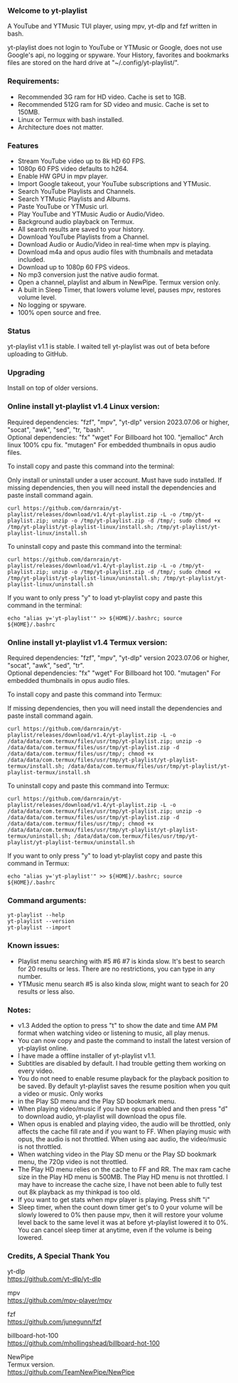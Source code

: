 ### Welcome to yt-playlist

A YouTube and YTMusic TUI player, using mpv, yt-dlp and fzf written in bash.<br>

yt-playlist does not login to YouTube or YTMusic or Google, does not use Google's api, no logging or spyware. Your History, favorites and bookmarks files are stored on the hard drive at "~/.config/yt-playlist/".<br>

### Requirements:

* Recommended 3G ram for HD video. Cache is set to 1GB.
* Recommended 512G ram for SD video and music. Cache is set to 150MB.
* Linux or Termux with bash installed.
* Architecture does not matter.

### Features

* Stream YouTube video up to 8k HD 60 FPS.
* 1080p 60 FPS video defaults to h264.
* Enable HW GPU in mpv player.
* Import Google takeout, your YouTube subscriptions and YTMusic.
* Search YouTube Playlists and Channels.
* Search YTMusic Playlists and Albums.
* Paste YouTube or YTMusic url.
* Play YouTube and YTMusic Audio or Audio/Video.
* Background audio playback on Termux.
* All search results are saved to your history.
* Download YouTube Playlists from a Channel.
* Download Audio or Audio/Video in real-time when mpv is playing.
* Download m4a and opus audio files with thumbnails and metadata included.
* Download up to 1080p 60 FPS videos.
* No mp3 conversion just the native audio format.
* Open a channel, playlist and album in NewPipe. Termux version only.
* A built in Sleep Timer, that lowers volume level, pauses mpv, restores volume level.
* No logging or spyware.
* 100% open source and free.

### Status

yt-playlist v1.1 is stable. I waited tell yt-playlist was out of beta before uploading to GitHub.<br>

### Upgrading

Install on top of older versions.<br>

### Online install yt-playlist v1.4 Linux version:

Required dependencies: "fzf", "mpv", "yt-dlp" version 2023.07.06 or higher, "socat", "awk", "sed", "tr, "bash".<br>
Optional dependencies: "fx" "wget" For Billboard hot 100. "jemalloc" Arch linux 100% cpu fix. "mutagen" For embedded thumbnails in opus audio files.<br>

To install copy and paste this command into the terminal:<br>

Only install or uninstall under a user account. Must have sudo installed. If missing dependencies, then you will need install the dependencies and paste install command again.<br>

`curl https://github.com/darnrain/yt-playlist/releases/download/v1.4/yt-playlist.zip -L -o /tmp/yt-playlist.zip; unzip -o /tmp/yt-playlist.zip -d /tmp/; sudo chmod +x /tmp/yt-playlist/yt-playlist-linux/install.sh; /tmp/yt-playlist/yt-playlist-linux/install.sh`<br>

To uninstall copy and paste this command into the terminal:<br>

`curl https://github.com/darnrain/yt-playlist/releases/download/v1.4/yt-playlist.zip -L -o /tmp/yt-playlist.zip; unzip -o /tmp/yt-playlist.zip -d /tmp/; sudo chmod +x /tmp/yt-playlist/yt-playlist-linux/uninstall.sh; /tmp/yt-playlist/yt-playlist-linux/uninstall.sh`<br>

If you want to only press "y" to load yt-playlist copy and paste this command in the terminal:<br>

`echo "alias y='yt-playlist'" >> ${HOME}/.bashrc; source ${HOME}/.bashrc`<br>

### Online install yt-playlist v1.4 Termux version:

Required dependencies: "fzf", "mpv", "yt-dlp" version 2023.07.06 or higher, "socat", "awk", "sed", "tr".<br>
Optional dependencies: "fx" "wget" For Billboard hot 100. "mutagen" For embedded thumbnails in opus audio files.<br>

To install copy and paste this command into Termux:<br>

If missing dependencies, then you will need install the dependencies and paste install command again.<br>

`curl https://github.com/darnrain/yt-playlist/releases/download/v1.4/yt-playlist.zip -L -o /data/data/com.termux/files/usr/tmp/yt-playlist.zip; unzip -o /data/data/com.termux/files/usr/tmp/yt-playlist.zip -d /data/data/com.termux/files/usr/tmp/; chmod +x /data/data/com.termux/files/usr/tmp/yt-playlist/yt-playlist-termux/install.sh; /data/data/com.termux/files/usr/tmp/yt-playlist/yt-playlist-termux/install.sh`<br>

To uninstall copy and paste this command into Termux:<br>

`curl https://github.com/darnrain/yt-playlist/releases/download/v1.4/yt-playlist.zip -L -o /data/data/com.termux/files/usr/tmp/yt-playlist.zip; unzip -o /data/data/com.termux/files/usr/tmp/yt-playlist.zip -d /data/data/com.termux/files/usr/tmp/; chmod +x /data/data/com.termux/files/usr/tmp/yt-playlist/yt-playlist-termux/uninstall.sh; /data/data/com.termux/files/usr/tmp/yt-playlist/yt-playlist-termux/uninstall.sh`<br>

If you want to only press "y" to load yt-playlist copy and paste this command in Termux:<br>

`echo "alias y='yt-playlist'" >> ${HOME}/.bashrc; source ${HOME}/.bashrc`<br>

### Command arguments:

`yt-playlist --help`<br>
`yt-playlist --version`<br>
`yt-playlist --import`<br>

### Known issues:
* Playlist menu searching with #5 #6 #7 is kinda slow. It's best to search for 20 results or less. There are no restrictions, you can type in any number.
* YTMusic menu search #5 is also kinda slow, might want to seach for 20 results or less also.

### Notes:
* v1.3 Added the option to press "t" to show the date and time AM PM format when watching video or listening to music, all play menus.
* You can now copy and paste the command to install the latest version of yt-playlist online.
* I have made a offline installer of yt-playlist v1.1.
* Subtitles are disabled by default. I had trouble getting them working on every video.
* You do not need to enable resume playback for the playback position to be saved. By default yt-playlist saves the resume position when you quit a video or music. Only works 
* in the Play SD menu and the Play SD bookmark menu.
* When playing video/music if you have opus enabled and then press "d" to download audio, yt-playlist will download the opus file.
* When opus is enabled and playing video, the audio will be throttled, only affects the cache fill rate and if you want to FF. When playing music with opus, the audio is not throttled. When using aac audio, the video/music is not throttled.
* When watching video in the Play SD menu or the Play SD bookmark menu, the 720p video is not throttled.
* The Play HD menu relies on the cache to FF and RR. The max ram cache size in the Play HD menu is 500MB. The Play HD menu is not throttled. I may have to increase the cache size, I have not been able to fully test out 8k playback as my thinkpad is too old.
* If you want to get stats when mpv player is playing. Press shift "i"
* Sleep timer, when the count down timer get's to 0 your volume will be slowly lowered to 0% then pause mpv, then it will restore your volume level back to the same level it was at before yt-playlist lowered it to 0%. You can cancel sleep timer at anytime, even if the volume is being lowered.


### Credits, A Special Thank You

yt-dlp<br>
https://github.com/yt-dlp/yt-dlp

mpv<br>
https://github.com/mpv-player/mpv

fzf<br>
https://github.com/junegunn/fzf

billboard-hot-100<br>
https://github.com/mhollingshead/billboard-hot-100

NewPipe<br>
Termux version.<br>
https://github.com/TeamNewPipe/NewPipe
